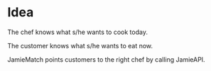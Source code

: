 # Idea
The chef knows what s/he wants to cook today.

The customer knows what s/he wants to eat now.

JamieMatch points customers to the right chef by calling JamieAPI.
